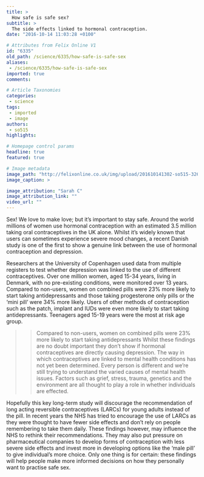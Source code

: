 ```yaml
---
title: >
  How safe is safe sex?
subtitle: >
  The side effects linked to hormonal contraception.
date: "2016-10-14 11:03:28 +0100"

# Attributes from Felix Online V1
id: "6335"
old_path: /science/6335/how-safe-is-safe-sex
aliases:
 - /science/6335/how-safe-is-safe-sex
imported: true
comments:

# Article Taxonomies
categories:
 - science
tags:
 - imported
 - image
authors:
 - so515
highlights:

# Homepage control params
headline: true
featured: true

# Image metadata
image_path: "http://felixonline.co.uk/img/upload/201610141302-so515-3268160011_f75ba2e782_o.jpg"
image_caption: >

image_attribution: "Sarah C"
image_attribution_link: ""
video_url: ""
---
```


Sex! We love to make love; but it’s important to stay safe. Around the world millions of women use hormonal contraception with an estimated 3.5 million taking oral contraceptives in the UK alone. Whilst it’s widely known that users can sometimes experience severe mood changes, a recent Danish study is one of the first to show a genuine link between the use of hormonal contraception and depression.

Researchers at the University of Copenhagen used data from multiple registers to test whether depression was linked to the use of different contraceptives. Over one million women, aged 15-34 years, living in Denmark, with no pre-existing conditions, were monitored over 13 years. Compared to non-users, women on combined pills were 23% more likely to start taking antidepressants and those taking progesterone only pills or the ‘mini pill’ were 34% more likely. Users of other methods of contraception such as the patch, implant and IUDs were even more likely to start taking antidepressants. Teenagers aged 15-19 years were the most at risk age group.
> > Compared to non-users, women on combined pills were 23% more likely to start taking antidepressants
Whilst these findings are no doubt important they don’t show if hormonal contraceptives are directly causing depression. The way in which contraceptives are linked to mental health conditions has not yet been determined. Every person is different and we’re still trying to understand the varied causes of mental health issues. Factors such as grief, stress, trauma, genetics and the environment are all thought to play a role in whether individuals are effected.

Hopefully this key long-term study will discourage the recommendation of long acting reversible contraceptives (LARCs) for young adults instead of the pill. In recent years the NHS has tried to encourage the use of LARCs as they were thought to have fewer side effects and don’t rely on people remembering to take them daily. These findings however, may influence the NHS to rethink their recommendations. They may also put pressure on pharmaceutical companies to develop forms of contraception with less severe side effects and invest more in developing options like the ‘male pill’ to give individual’s more choice. Only one thing is for certain: these findings will help people make more informed decisions on how they personally want to practise safe sex.
